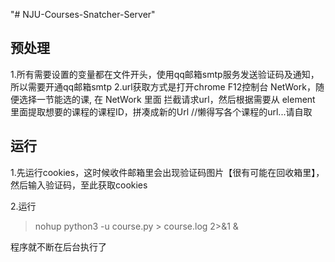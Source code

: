 "# NJU-Courses-Snatcher-Server" 
## 预处理

1.所有需要设置的变量都在文件开头，使用qq邮箱smtp服务发送验证码及通知，所以需要开通qq邮箱smtp
2.url获取方式是打开chrome F12控制台 NetWork，随便选择一节能选的课, 在 NetWork 里面 拦截请求url，然后根据需要从 element 里面提取想要的课程的课程ID，拼凑成新的Url //懒得写各个课程的url...请自取

## 运行
1.先运行cookies，这时候收件邮箱里会出现验证码图片【很有可能在回收箱里】，然后输入验证码，至此获取cookies

2.运行

> nohup python3 -u course.py > course.log 2>&1 &

程序就不断在后台执行了